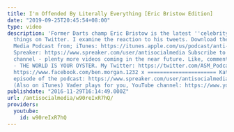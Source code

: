 ```yaml
---
title: I'm Offended By Literally Everything [Eric Bristow Edition]
date: "2019-09-25T20:45:54+08:00"
type: video
description: 'Former Darts champ Eric Bristow is the latest ''celebrity'' to say idiotic
  things on Twitter. I examine the reaction to his tweets. Download the Anti-Social
  Media Podcast from; iTunes: https://itunes.apple.com/us/podcast/anti-social-media-podcast/id1076431995?mt=2
  Spreaker: https://www.spreaker.com/user/antisocialmedia Subscribe to my YouTube
  channel - plenty more videos coming in the near future. Like, comment or downvote
  - THE WORLD IS YOUR OYSTER. My Twitter: https://twitter.com/ASM_Podcast My Facebook:
  https://www.facebook.com/ben.morgan.1232 x ====================== Katie Hopkins
  episode of the podcast: https://www.spreaker.com/user/antisocialmedia/10-katie-hopkins-on-adam-johnson
  (Also on iTunes) Vader plays for you, YouTube channel: https://www.youtube.com/user/Vaderplaysforyou/about'
publishdate: "2016-11-29T16:14:49.000Z"
url: /antisocialmedia/w90reIxR7hQ/
providers:
  youtube:
    id: w90reIxR7hQ
---
```

